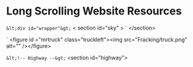 # Long Scrolling Website Resources

` &lt;div id="wrapper"&gt;
` &lt; section id="sky" &gt;
` &lt;/section&gt;
	
` &lt;figure id ="mrtruck" class="truckleft"&gt;<img src="Fracking/truck.png" alt="" /&gt;</figure&gt;
	
` &lt;!-- Highway --&gt;
` &lt;section id="highway"&gt;

